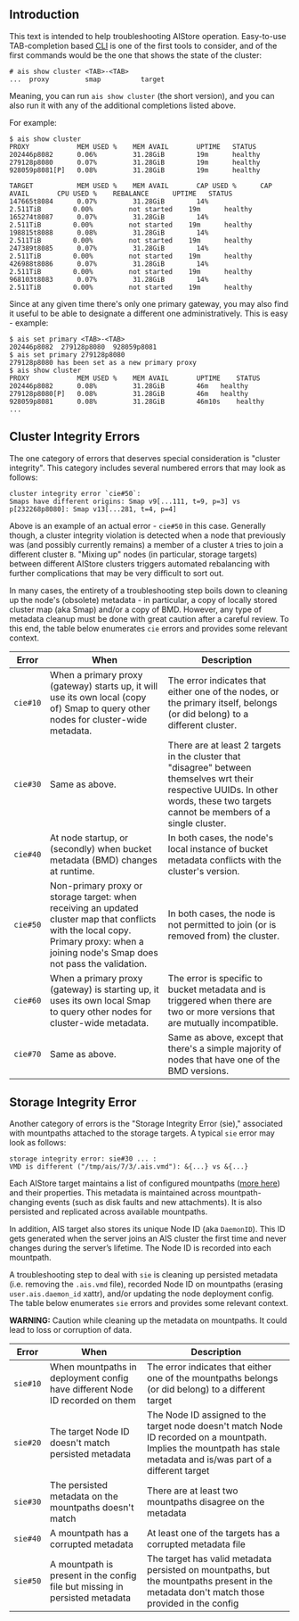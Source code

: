 ## Introduction

This text is intended to help troubleshooting AIStore operation. Easy-to-use TAB-completion based [CLI](../cmd/cli/README.md) is one of the first tools to consider, and of the first commands would be the one that shows the state of the cluster:

```console
# ais show cluster <TAB>-<TAB>
...  proxy         smap          target
```

Meaning, you can run `ais show cluster` (the short version), and you can also run it with any of the additional completions listed above.

For example:

```console
$ ais show cluster
PROXY            MEM USED %    MEM AVAIL       UPTIME	STATUS
202446p8082      0.06%         31.28GiB        19m   	healthy
279128p8080      0.07%         31.28GiB        19m   	healthy
928059p8081[P]   0.08%         31.28GiB        19m   	healthy

TARGET           MEM USED %    MEM AVAIL       CAP USED %      CAP AVAIL       CPU USED %    REBALANCE      UPTIME	 STATUS
147665t8084      0.07%         31.28GiB        14%             2.511TiB        0.00%         not started    19m  	 healthy
165274t8087      0.07%         31.28GiB        14%             2.511TiB        0.00%         not started    19m 	 healthy
198815t8088      0.08%         31.28GiB        14%             2.511TiB        0.00%         not started    19m 	 healthy
247389t8085      0.07%         31.28GiB        14%             2.511TiB        0.00%         not started    19m 	 healthy
426988t8086      0.07%         31.28GiB        14%             2.511TiB        0.00%         not started    19m 	 healthy
968103t8083      0.07%         31.28GiB        14%             2.511TiB        0.00%         not started    19m 	 healthy
```

Since at any given time there's only one primary gateway, you may also find it useful to be able to designate a different one administratively. This is easy - example:

```console
$ ais set primary <TAB>-<TAB>
202446p8082  279128p8080  928059p8081
$ ais set primary 279128p8080
279128p8080 has been set as a new primary proxy
$ ais show cluster
PROXY            MEM USED %    MEM AVAIL       UPTIME	 STATUS
202446p8082      0.08%         31.28GiB        46m 	 healthy
279128p8080[P]   0.08%         31.28GiB        46m 	 healthy
928059p8081      0.08%         31.28GiB        46m10s	 healthy
...
```

## Cluster Integrity Errors

The one category of errors that deserves special consideration is "cluster integrity". This category includes several numbered errors that may look as follows:

```
cluster integrity error `cie#50`:
Smaps have different origins: Smap v9[...111, t=9, p=3] vs p[232268p8080]: Smap v13[...281, t=4, p=4]
```

Above is an example of an actual error - `cie#50` in this case. Generally though, a cluster integrity violation is detected when a node that previously was (and possibly currently remains) a member of a cluster `A` tries to join a different cluster `B`. "Mixing up" nodes (in particular, storage targets) between different AIStore clusters triggers automated rebalancing with further complications that may be very difficult to sort out.

In many cases, the entirety of a troubleshooting step boils down to cleaning up the node's (obsolete) metadata - in particular, a copy of locally stored cluster map (aka Smap) and/or a copy of BMD. However, any type of metadata cleanup must be done with great caution after a careful review. To this end, the table below enumerates `cie` errors and provides some relevant context.

| Error | When | Description |
|--- | --- | --- |
| `cie#10` | When a primary proxy (gateway) starts up, it will use its own local (copy of) Smap to query other nodes for cluster-wide metadata. | The error indicates that either one of the nodes, or the primary itself, belongs (or did belong) to a different cluster. |
| `cie#30` | Same as above. | There are at least 2 targets in the cluster that "disagree" between themselves wrt their respective UUIDs. In other words, these two targets cannot be members of a single cluster. |
| `cie#40` | At node startup, or (secondly) when bucket metadata (BMD) changes at runtime. | In both cases, the node's local instance of bucket metadata conflicts with the cluster's version. |
| `cie#50` | Non-primary proxy or storage target: when receiving an updated cluster map that conflicts with the local copy. Primary proxy: when a joining node's Smap does not pass the validation. | In both cases, the node is not permitted to join (or is removed from) the cluster. |
| `cie#60` | When a primary proxy (gateway) is starting up, it uses its own local Smap to query other nodes for cluster-wide metadata. | The error is specific to bucket metadata and is triggered when there are two or more versions that are mutually incompatible. |
| `cie#70` | Same as above. | Same as above, except that there's a simple majority of nodes that have one of the BMD versions. |

## Storage Integrity Error

Another category of errors is the "Storage Integrity Error (sie)," associated with mountpaths attached to the storage targets. A typical `sie` error may look as follows:

```
storage integrity error: sie#30 ... :
VMD is different ("/tmp/ais/7/3/.ais.vmd"): &{...} vs &{...}
```

Each AIStore target maintains a list of configured mountpaths ([more here](./overview.md)) and their properties. This metadata is maintained across mountpath-changing events (such as disk faults and new attachments). It is also persisted and replicated across available mountpaths.

In addition, AIS target also stores its unique Node ID (aka `DaemonID`). This ID gets generated when the server joins an AIS cluster the first time and never changes during the server’s lifetime. The Node ID is recorded into each mountpath.
 
A troubleshooting step to deal with `sie` is cleaning up persisted metadata (i.e. removing the `.ais.vmd` file), recorded Node ID on mountpaths (erasing `user.ais.daemon_id` xattr), and/or updating the node deployment config. The table below enumerates `sie` errors and provides some relevant context.

**WARNING:** Caution while cleaning up the metadata on mountpaths. It could lead to loss or corruption of data.

| Error | When | Description |
|--- | --- | --- |
| `sie#10` | When mountpaths in deployment config have different Node ID recorded on them | The error indicates that either one of the mountpaths belongs (or did belong) to a different target |
| `sie#20` |  The target Node ID doesn't match persisted metadata | The Node ID assigned to the target node doesn't match Node ID recorded on a mountpath. Implies the mountpath has stale metadata and is/was part of a different target |
| `sie#30` | The persisted metadata on the mountpaths doesn't match | There are at least two mountpaths disagree on the metadata |
| `sie#40` | A mountpath has a corrupted metadata | At least one of the targets has a corrupted metadata file |
| `sie#50` | A mountpath is present in the config file but missing in persisted metadata | The target has valid metadata persisted on mountpaths, but the mountpaths present in the metadata don't match those provided in the config |
